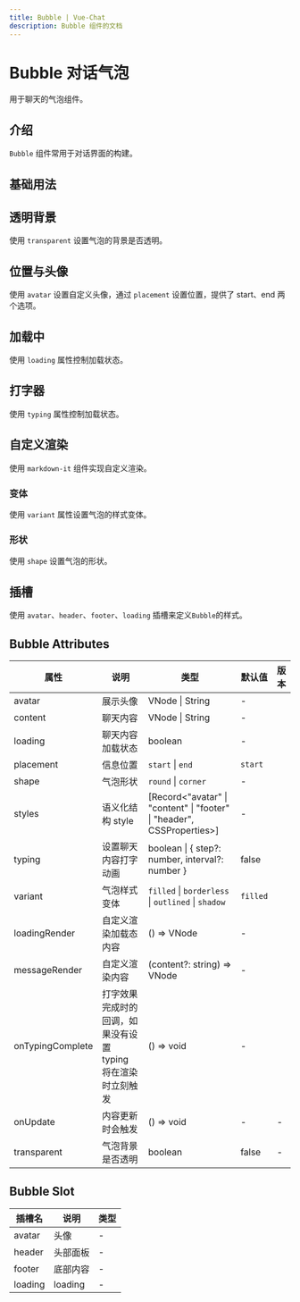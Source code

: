 ```yaml
---
title: Bubble | Vue-Chat
description: Bubble 组件的文档
---
```


# Bubble 对话气泡

用于聊天的气泡组件。

## 介绍

`Bubble` 组件常用于对话界面的构建。

## 基础用法

<preview path="../demo/Bubble/Basic.vue" title="基础用法" description="Bubble 组件的基础用法"></preview>

## 透明背景

使用 `transparent` 设置气泡的背景是否透明。

<preview path="../demo/Bubble/Transparent.vue" title="透明背景" description="Bubble 组件的透明背景"></preview>

## 位置与头像

使用 `avatar` 设置自定义头像，通过 `placement` 设置位置，提供了 start、end 两个选项。

<preview path="../demo/Bubble/Avatar.vue" title="位置与头像" description="Bubble 组件的位置与头像"></preview>

## 加载中

使用 `loading` 属性控制加载状态。

<preview path="../demo/Bubble/Loading.vue" title="加载中" description="Bubble 组件的加载中"></preview>

## 打字器

使用 `typing` 属性控制加载状态。

<preview path="../demo/Bubble/Typing.vue" title="打字器" description="Bubble 组件的打字器"></preview>

## 自定义渲染

使用 `markdown-it` 组件实现自定义渲染。

<preview path="../demo/Bubble/Markdown.vue" title="自定义渲染" description="Bubble 组件的自定义渲染"></preview>

### 变体

使用 `variant` 属性设置气泡的样式变体。

<preview path="../demo/Bubble/Variant.vue" title="变体" description="Bubble 组件的变体"></preview>

### 形状

使用 `shape` 设置气泡的形状。

<preview path="../demo/Bubble/Shape.vue" title="形状" description="Bubble 组件的形状"></preview>

## 插槽

使用 `avatar`、`header`、`footer`、`loading` 插槽来定义`Bubble`的样式。

<preview path="../demo/Bubble/Slot.vue" title="插槽" description="Bubble 组件的插槽"></preview>

## Bubble Attributes

| 属性             | 说明                                                         | 类型                                                                   | 默认值   | 版本 |
| ---------------- | ------------------------------------------------------------ | ---------------------------------------------------------------------- | -------- | ---- |
| avatar           | 展示头像                                                     | VNode \| String                                                        | -        |      |
| content          | 聊天内容                                                     | VNode \| String                                                        | -        |      |
| loading          | 聊天内容加载状态                                             | boolean                                                                | -        |      |
| placement        | 信息位置                                                     | `start` \| `end`                                                       | `start`  |      |
| shape            | 气泡形状                                                     | `round` \| `corner`                                                    | -        |      |
| styles           | 语义化结构 style                                             | [Record<"avatar" \| "content" \| "footer" \| "header", CSSProperties>] | -        |      |
| typing           | 设置聊天内容打字动画                                         | boolean \| \{ step?: number, interval?: number \}                      | false    |      |
| variant          | 气泡样式变体                                                 | `filled` \| `borderless` \| `outlined` \| `shadow`                     | `filled` |      |
| loadingRender    | 自定义渲染加载态内容                                         | () => VNode                                                            | -        |      |
| messageRender    | 自定义渲染内容                                               | (content?: string) => VNode                                            | -        |      |
| onTypingComplete | 打字效果完成时的回调，如果没有设置 typing 将在渲染时立刻触发 | () => void                                                             | -        |      |
| onUpdate         | 内容更新时会触发                                             | () => void                                                             | -        | -    |
| transparent      | 气泡背景是否透明                                             | boolean                                                                | false    | -    |

## Bubble Slot

| 插槽名  | 说明     | 类型 |
| ------- | -------- | ---- |
| avatar  | 头像     | -    |
| header  | 头部面板 | -    |
| footer  | 底部内容 | -    |
| loading | loading  | -    |
